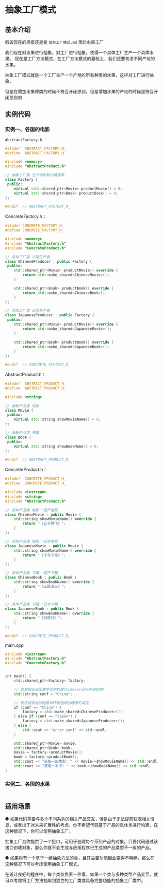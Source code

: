 # 抽象工厂模式

## 基本介绍

假设现在的场景还是是 `简单工厂模式.md` 里的水果工厂

我们现在对水果进行抽象，对工厂进行抽象，使得一个具体工厂生产一个具体水果。
现在是工厂方法模式，在工厂方法模式的基础上，我们还要考虑不同产地的水果。

抽象工厂模式就是一个工厂生产一个产地的所有种类的水果，这样对工厂进行抽象。

但是在增加水果种类的时候不符合开闭原则，但是增加水果的产地的时候是符合开闭原则的



## 实例代码

### 实例一、各国的电影

`AbstractFactory.h`

```cpp
#ifndef  ABSTRACT_FACTORY_H_
#define  ABSTRACT_FACTORY_H_

#include <memory>
#include "AbstractProduct.h"

// 抽象工厂类 生产电影和书籍类等
class Factory {
 public:
    virtual std::shared_ptr<Movie> productMovie() = 0;
    virtual std::shared_ptr<Book> productBook() = 0;
};

#endif  // ABSTRACT_FACTORY_H_
```

ConcreteFactory.h：

```cpp
#ifndef CONCRETE_FACTORY_H_
#define CONCRETE_FACTORY_H_

#include <memory>
#include "AbstractFactory.h"
#include "ConcreteProduct.h"

// 具体工厂类 中国生产者
class ChineseProducer : public Factory {
 public:
    std::shared_ptr<Movie> productMovie() override {
        return std::make_shared<ChineseMovie>();
    }

    std::shared_ptr<Book> productBook() override {
        return std::make_shared<ChineseBook>();
    }
};

// 具体工厂类 日本生产者
class JapaneseProducer : public Factory {
 public:
    std::shared_ptr<Movie> productMovie() override {
        return std::make_shared<JapaneseMovie>();
    }

    std::shared_ptr<Book> productBook() override {
        return std::make_shared<JapaneseBook>();
    }
};

#endif  // CONCRETE_FACTORY_H_
```

AbstractProduct.h：

```cpp
#ifndef  ABSTRACT_PRODUCT_H_
#define  ABSTRACT_PRODUCT_H_

#include <string>

// 抽象产品类 电影
class Movie {
 public:
    virtual std::string showMovieName() = 0;
};

// 抽象产品类 书籍
class Book {
 public:
    virtual std::string showBookName() = 0;
};

#endif  // ABSTRACT_PRODUCT_H_
```

ConcreteProduct.h：

```cpp
#ifndef  CONCRETE_PRODUCT_H_
#define  CONCRETE_PRODUCT_H_

#include <iostream>
#include <string>
#include "AbstractProduct.h"

// 具体产品类 电影::国产电影
class ChineseMovie : public Movie {
    std::string showMovieName() override {
        return "《让子弹飞》";
    }
};

// 具体产品类 电影::日本电影
class JapaneseMovie : public Movie {
    std::string showMovieName() override {
        return "《千与千寻》";
    }
};

// 具体产品类 书籍::国产书籍
class ChineseBook : public Book {
    std::string showBookName() override {
        return "《三国演义》";
    }
};

// 具体产品类 书籍::日本书籍
class JapaneseBook : public Book {
    std::string showBookName() override {
        return "《白夜行》";
    }
};

#endif  // CONCRETE_PRODUCT_H_
```

main.cpp

```cpp
#include <iostream>
#include "AbstractFactory.h"
#include "ConcreteFactory.h"


int main() {
    std::shared_ptr<Factory> factory;

    // 这里假设从配置中读到的是Chinese(运行时决定的)
    std::string conf = "China";

    // 程序根据当前配置或环境选择创建者的类型
    if (conf == "China") {
        factory = std::make_shared<ChineseProducer>();
    } else if (conf == "Japan") {
        factory = std::make_shared<JapaneseProducer>();
    } else {
        std::cout << "error conf" << std::endl;
    }

    std::shared_ptr<Movie> movie;
    std::shared_ptr<Book> book;
    movie = factory->productMovie();
    book = factory->productBook();
    std::cout << "获取一部电影: " << movie->showMovieName() << std::endl;
    std::cout << "获取一本书: " << book->showBookName() << std::endl;
}
```

### 实例二、各国的水果

```cpp

```

## 适用场景

● 如果代码需要与多个不同系列的相关产品交互，但是由于无法提前获取相关信息，或者出于对未来扩展性的考虑，你不希望代码基于产品的具体类进行构建，在这种情况下，你可以使用抽象工厂。

抽象工厂为你提供了一个接口，可用于创建每个系列产品的对象。只要代码通过该接口创建对象，那么你就不会生成与应用程序已生成的产品类型不一致的产品。

● 如果你有一个基于一组抽象方法的类，且其主要功能因此变得不明确，那么在这种情况下可以考虑使用抽象工厂模式。

在设计良好的程序中，每个类仅负责一件事。如果一个类与多种类型产品交互，就可以考虑将工厂方法抽取到独立的工厂类或具备完整功能的抽象工厂类中。
